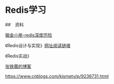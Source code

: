 # Redis学习





##　资料

[掘金小册-redis深度历险](https://juejin.im/book/5afc2e5f6fb9a07a9b362527/)

《Redis设计与实现》[网址阅读链接](http://redisbook.com/index.html)

《Redis实战》

[张铁蕾的博客](https://mp.weixin.qq.com/s?__biz=MzA4NTg1MjM0Mg==&mid=509777776&idx=1&sn=e56f24bdf2de7e25515fe9f25ef57557&mpshare=1&scene=1&srcid=1010HdkIxon3icsWNmTyecI6#rd)

https://www.cnblogs.com/kismetv/p/9236731.html